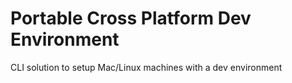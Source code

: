 # Portable Cross Platform Dev Environment
CLI solution to setup Mac/Linux machines with a dev environment
